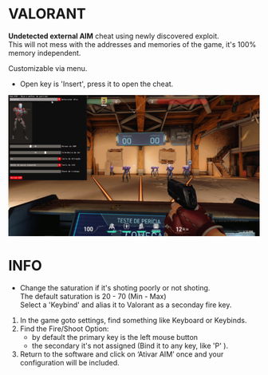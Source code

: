 # VALORANT  
**Undetected external AIM** cheat using newly discovered exploit.  
This will not mess with the addresses and memories of the game, it's 100% memory independent.  
  
Customizable via menu.  
- Open key is 'Insert', press it to open the cheat.  
  
![preview](Screenshot_1.png)    
 
# INFO    
- Change the saturation if it's shoting poorly or not shoting.  
The default saturation is 20 - 70 (Min - Max)       
Select a 'Keybind' and alias it to Valorant as a seconday fire key.   
1) In the game goto settings, find something like Keyboard or Keybinds. 
2) Find the Fire/Shoot Option:
    - by default the primary key is the left mouse button
    - the secondary it's not assigned (Bind it to any key, like 'P' ).
3) Return to the software and click on ‘Ativar AIM’ once and your configuration will be included.
